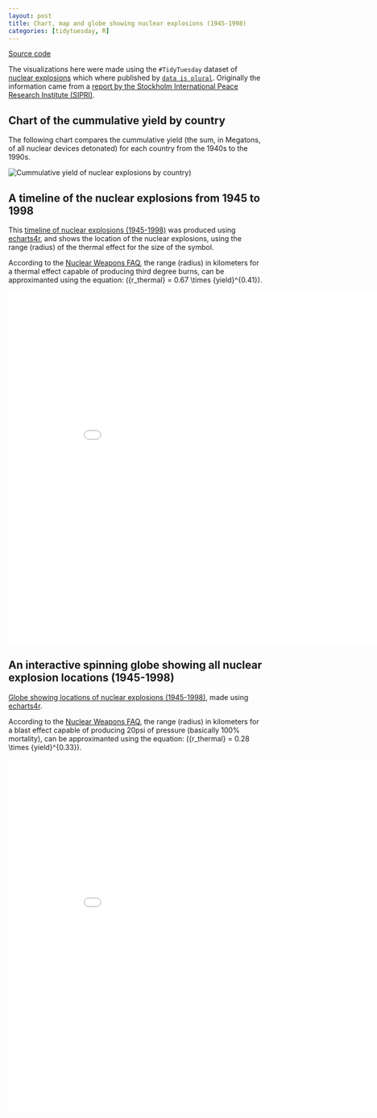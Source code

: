 ```yaml
---
layout: post
title: Chart, map and globe showing nuclear explosions (1945-1998)
categories: [tidytuesday, R]
---
```


[Source code](https://github.com/jmcastagnetto/tidytuesday-kludges/tree/master/2019-08-20_nuclear-explosions)

The visualizations here were made using the `#TidyTuesday` dataset of [nuclear explosions](https://github.com/rfordatascience/tidytuesday/tree/master/data/2019/2019-08-20) which where published by [`data is plural`](https://github.com/data-is-plural/nuclear-explosions). Originally the information came from a [report by the Stockholm International Peace Research Institute (SIPRI)](https://github.com/data-is-plural/nuclear-explosions/blob/master/documents/sipri-report-original.pdf).

## Chart of the cummulative yield by country

The following chart compares the cummulative yield (the sum, in Megatons, of all nuclear devices detonated) for each country from the 1940s to the 1990s.

![Cummulative yield of nuclear explosions by country](/tidytuesday-kludges/assets/2019-08-20-nuclear-explosions/yield-per-country.png))

<!--more-->

## A timeline of the nuclear explosions from 1945 to 1998

This [timeline of nuclear explosions (1945-1998)](/tidytuesday-kludges/assets/2019-08-20-nuclear-explosions/nuclear-explosions-map-blast-range.html) was produced using [echarts4r](https://github.com/JohnCoene/echarts4r), and shows the location of the nuclear explosions, using the range (radius) of the thermal effect for the size of the symbol.

According to the [Nuclear Weapons FAQ](https://nuclearweaponarchive.org/Nwfaq/Nfaq5.html#nfaq5.1), the range (radius) in kilometers for a thermal effect capable of producing third degree burns, can be approximanted using the equation: \({r_thermal} = 0.67 \times {yield}^{0.41}\).

<iframe src="/tidytuesday-kludges/assets/2019-08-20-nuclear-explosions/nuclear-explosions-map-blast-range.html" frameborder="0" width="900" height="700" allowfullscreen="allowfullscreen">Timeline of nuclear explosions (195-1998)</iframe>

## An interactive spinning globe showing all nuclear explosion locations (1945-1998)

[Globe showing locations of nuclear explosions (1945-1998)](/tidytuesday-kludges/assets/2019-08-20-nuclear-explosions/nuclear-explosions-globe-thermal-range.html), made using [echarts4r](https://github.com/JohnCoene/echarts4r).

According to the [Nuclear Weapons FAQ](https://nuclearweaponarchive.org/Nwfaq/Nfaq5.html#nfaq5.1), the range (radius) in kilometers for a blast effect capable of producing 20psi of pressure (basically 100% mortality), can be approximanted using the equation: \({r_thermal} = 0.28 \times {yield}^{0.33}\).

<iframe src="/tidytuesday-kludges/assets/2019-08-20-nuclear-explosions/nuclear-explosions-globe-thermal-range.html" frameborder="0" width="900" height="700" allowfullscreen="allowfullscreen">Globe mapping the locations of nuclear explosions (1945-1998)</iframe>


